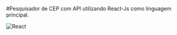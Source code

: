 #Pesquisador de CEP com API utilizando React-Js como linguagem principal.

![React](https://user-images.githubusercontent.com/62525275/180868947-d1935597-e7ea-46f4-8c5a-a6287bd3d6f8.jpg)
